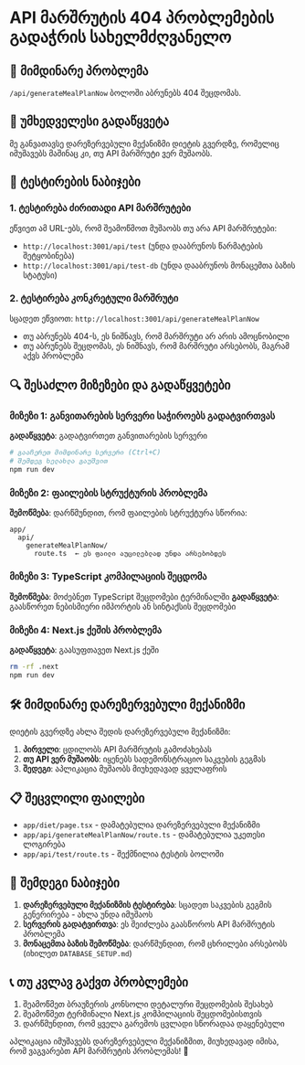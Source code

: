 # API მარშრუტის 404 პრობლემების გადაჭრის სახელმძღვანელო

## 🚨 **მიმდინარე პრობლემა**
`/api/generateMealPlanNow` ბოლოში აბრუნებს 404 შეცდომას.

## 🔧 **უმხედველესი გადაწყვეტა**
მე განვათავსე დარეზერვებული მექანიზმი დიეტის გვერდზე, რომელიც იმუშავებს მაშინაც კი, თუ API მარშრუტი ვერ მუშაობს.

## 🧪 **ტესტირების ნაბიჯები**

### 1. ტესტირება ძირითადი API მარშრუტები
ეწვიეთ ამ URL-ებს, რომ შეამოწმოთ მუშაობს თუ არა API მარშრუტები:
- `http://localhost:3001/api/test` (უნდა დააბრუნოს წარმატების შეტყობინება)
- `http://localhost:3001/api/test-db` (უნდა დააბრუნოს მონაცემთა ბაზის სტატუსი)

### 2. ტესტირება კონკრეტული მარშრუტი
სცადეთ ეწვიოთ: `http://localhost:3001/api/generateMealPlanNow`
- თუ აბრუნებს 404-ს, ეს ნიშნავს, რომ მარშრუტი არ არის ამოცნობილი
- თუ აბრუნებს შეცდომას, ეს ნიშნავს, რომ მარშრუტი არსებობს, მაგრამ აქვს პრობლემა

## 🔍 **შესაძლო მიზეზები და გადაწყვეტები**

### მიზეზი 1: განვითარების სერვერი საჭიროებს გადატვირთვას
**გადაწყვეტა**: გადატვირთეთ განვითარების სერვერი
```bash
# გააჩერეთ მიმდინარე სერვერი (Ctrl+C)
# შემდეგ ხელახლა გაუშვით
npm run dev
```

### მიზეზი 2: ფაილების სტრუქტურის პრობლემა
**შემოწმება**: დარწმუნდით, რომ ფაილების სტრუქტურა სწორია:
```
app/
  api/
    generateMealPlanNow/
      route.ts  ← ეს ფაილი აუცილებლად უნდა არსებობდეს
```

### მიზეზი 3: TypeScript კომპილაციის შეცდომა
**შემოწმება**: მოძებნეთ TypeScript შეცდომები ტერმინალში
**გადაწყვეტა**: გაასწორეთ ნებისმიერი იმპორტის ან სინტაქსის შეცდომები

### მიზეზი 4: Next.js ქეშის პრობლემა
**გადაწყვეტა**: გაასუფთავეთ Next.js ქეში
```bash
rm -rf .next
npm run dev
```

## 🛠️ **მიმდინარე დარეზერვებული მექანიზმი**
დიეტის გვერდზე ახლა შედის დარეზერვებული მექანიზმი:
1. **პირველი**: ცდილობს API მარშრუტის გამოძახებას
2. **თუ API ვერ მუშაობს**: იყენებს სადემონსტრაციო საკვების გეგმას
3. **შედეგი**: აპლიკაცია მუშაობს მიუხედავად ყველაფრის

## 📋 **შეცვლილი ფაილები**
- `app/diet/page.tsx` - დამატებულია დარეზერვებული მექანიზმი
- `app/api/generateMealPlanNow/route.ts` - დამატებულია უკეთესი ლოგირება
- `app/api/test/route.ts` - შექმნილია ტესტის ბოლოში

## 🚀 **შემდეგი ნაბიჯები**
1. **დარეზერვებული მექანიზმის ტესტირება**: სცადეთ საკვების გეგმის გენერირება - ახლა უნდა იმუშაოს
2. **სერვერის გადატვირთვა**: ეს შეიძლება გაასწოროს API მარშრუტის პრობლემა
3. **მონაცემთა ბაზის შემოწმება**: დარწმუნდით, რომ ცხრილები არსებობს (იხილეთ `DATABASE_SETUP.md`)

## 📞 **თუ კვლავ გაქვთ პრობლემები**
1. შეამოწმეთ ბრაუზერის კონსოლი დეტალური შეცდომების შესახებ
2. შეამოწმეთ ტერმინალი Next.js კომპილაციის შეცდომებისთვის
3. დარწმუნდით, რომ ყველა გარემოს ცვლადი სწორადაა დაყენებული

აპლიკაცია იმუშავებს დარეზერვებული მექანიზმით, მიუხედავად იმისა, რომ ვაგვარებთ API მარშრუტის პრობლემას! 🎉